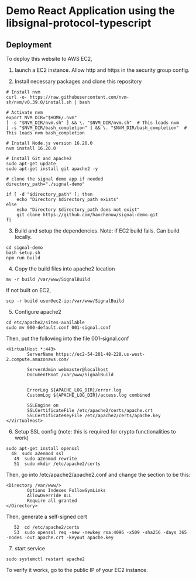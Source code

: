 # Demo React Application using the libsignal-protocol-typescript


## Deployment

To deploy this website to AWS EC2, 

1. launch a EC2 instance. Allow http and https in the security group config. 

2. Install necessary packages and clone this repository 
```
# Install nvm
curl -o- https://raw.githubusercontent.com/nvm-sh/nvm/v0.39.0/install.sh | bash

# Activate nvm
export NVM_DIR="$HOME/.nvm"
[ -s "$NVM_DIR/nvm.sh" ] && \. "$NVM_DIR/nvm.sh"  # This loads nvm
[ -s "$NVM_DIR/bash_completion" ] && \. "$NVM_DIR/bash_completion"  # This loads nvm bash_completion

# Install Node.js version 16.20.0
nvm install 16.20.0

# Install Git and apache2
sudo apt-get update
sudo apt-get install git apache2 -y

# clone the signal demo app if needed
directory_path="./signal-demo"

if [ -d "$directory_path" ]; then
    echo "Directory $directory_path exists"
else
    echo "Directory $directory_path does not exist"
    git clone https://github.com/haochenuw/signal-demo.git
fi
```
3. Build and setup the dependencies. 
Note: if EC2 build fails. Can build locally.  
```
cd signal-demo 
bash setup.sh 
npm run build 
```  

4. Copy the build files into apache2 location 
```
mv -r build /var/www/SignalBuild
```
If not built on EC2, 
```
scp -r build user@ec2-ip:/var/www/SignalBuild 
```

5. Configure apache2 
```
cd etc/apache2/sites-available
sudo mv 000-default.conf 001-signal.conf
```
Then, put the following into the file 001-signal.conf
```
<VirtualHost *:443>
        ServerName https://ec2-54-201-48-228.us-west-2.compute.amazonaws.com/

        ServerAdmin webmaster@localhost
        DocumentRoot /var/www/SignalBuild


        ErrorLog ${APACHE_LOG_DIR}/error.log
        CustomLog ${APACHE_LOG_DIR}/access.log combined

        SSLEngine on
        SSLCertificateFile /etc/apache2/certs/apache.crt
        SSLCertificateKeyFile /etc/apache2/certs/apache.key
</VirtualHost>
```

6. Setup SSL config (note: this is required for crypto functionalities to work)
```
sudo apt-get install openssl
  48  sudo a2enmod ssl
   49  sudo a2enmod rewrite
   51  sudo mkdir /etc/apache2/certs
```
Then, go into /etc/apache2/apache2.conf and change the section to be this: 

```
<Directory /var/www/>
        Options Indexes FollowSymLinks
        AllowOverride ALL
        Require all granted
</Directory>
``` 
Then, generate a self-signed cert
```
   52  cd /etc/apache2/certs
   53  sudo openssl req -new -newkey rsa:4096 -x509 -sha256 -days 365 -nodes -out apache.crt -keyout apache.key
```

7. start service 
```
sudo systemctl restart apache2
```
To verify it works, go to the public IP of your EC2 instance. 

